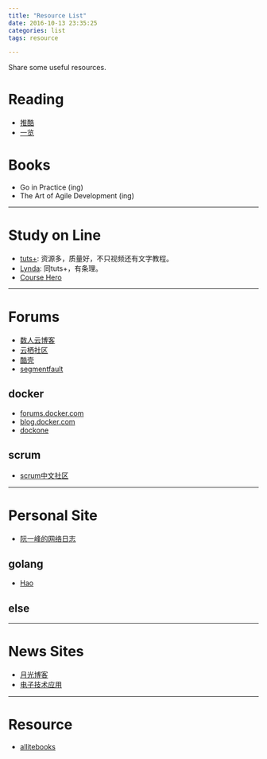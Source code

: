 ```yaml
---
title: "Resource List"
date: 2016-10-13 23:35:25
categories: list
tags: resource

---
```


Share some useful resources.

<!--more-->

# Reading

- [推酷](http://www.tuicool.com)
- [一览](http://www.yilan.io)

# Books

- Go in Practice (ing)
- The Art of Agile Development (ing)

---

# Study on Line

- [tuts+](https://tutsplus.com): 资源多，质量好，不只视频还有文字教程。
- [Lynda](https://www.lynda.com): 同tuts+，有条理。
- [Course Hero](https://www.coursehero.com)


---

# Forums

- [数人云博客](http://blog.dataman-inc.com)
- [云栖社区](https://yq.aliyun.com)
- [酷壳](http://coolshell.cn)
- [segmentfault](https://segmentfault.com)

## docker
- [forums.docker.com](https://forums.docker.com)
- [blog.docker.com](https://blog.docker.com)
- [dockone](http://dockone.io/)

## scrum

- [scrum中文社区](http://www.chinascrum.org/)

-----

# Personal Site

- [阮一峰的网络日志](http://www.ruanyifeng.com/blog)

## golang

- [Hao](http://zuozuohao.github.io/)

## else


---

# News Sites

- [月光博客](http://www.williamlong.info)
- [电子技术应用](http://www.chinaaet.com)


---

# Resource

- [allitebooks](http://www.allitebooks.com)
